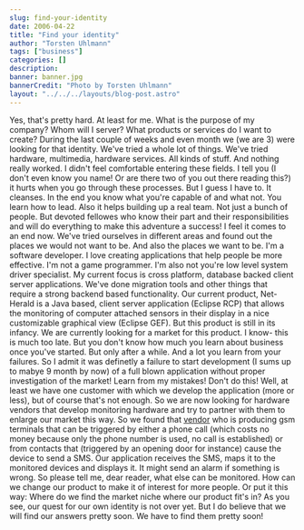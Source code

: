 ```yaml
---
slug: find-your-identity
date: 2006-04-22
title: "Find your identity"
author: "Torsten Uhlmann"
tags: ["business"]
categories: []
description:
banner: banner.jpg
bannerCredit: "Photo by Torsten Uhlmann"
layout: "../../../layouts/blog-post.astro"
---
```


Yes, that's pretty hard. At least for me. What is the purpose of my company? Whom will I server? What products or services do I want to create? During the last couple of weeks and even month we (we are 3) were looking for that identity. We've tried a whole lot of things. We've tried hardware, multimedia, hardware services. All kinds of stuff. And nothing really worked. I didn't feel comfortable entering these fields. I tell you (I don't even know you name! Or are there two of you out there reading this?) it hurts when you go through these processes. But I guess I have to. It cleanses. In the end you know what you're capable of and what not. You learn how to lead. Also it helps building up a real team. Not just a bunch of people. But devoted fellowes who know their part and their responsibilities and will do everything to make this adventure a success! I feel it comes to an end now. We've tried ourselves in different areas and found out the places we would not want to be. And also the places we want to be. I'm a software developer. I love creating applications that help people be more effective. I'm not a game programmer. I'm also not you're low level system driver specialist. My current focus is cross platform, database backed client server applications. We've done migration tools and other things that require a strong backend based functionality. Our current product, Net-Herald is a Java based, client server application (Eclipse RCP) that allows the monitoring of computer attached sensors in their display in a nice customizable graphical view (Eclipse GEF). But this product is still in its infancy. We are currently looking for a market for this product. I know- this is much too late. But you don't know how much you learn about business once you've started. But only after a while. And a lot you learn from your failures. So I admit it was definetly a failure to start development (I sums up to mabye 9 month by now) of a full blown application without proper investigation of the market! Learn from my mistakes! Don't do this! Well, at least we have one customer with which we develop the application (more or less), but of course that's not enough. So we are now looking for hardware vendors that develop monitoring hardware and try to partner with them to enlarge our market this way. So we found that [vendor](http://www.telic.de) who is producing gsm terminals that can be triggered by either a phone call (which costs no money because only the phone number is used, no call is established) or from contacts that (triggered by an opening door for instance) cause the device to send a SMS. Our application receives the SMS, maps it to the monitored devices and displays it. It might send an alarm if something is wrong. So please tell me, dear reader, what else can be monitored. How can we change our product to make it of interest for more people. Or put it this way: Where do we find the market niche where our product fit's in? As you see, our quest for our own identity is not over yet. But I do believe that we will find our answers pretty soon. We have to find them pretty soon!
